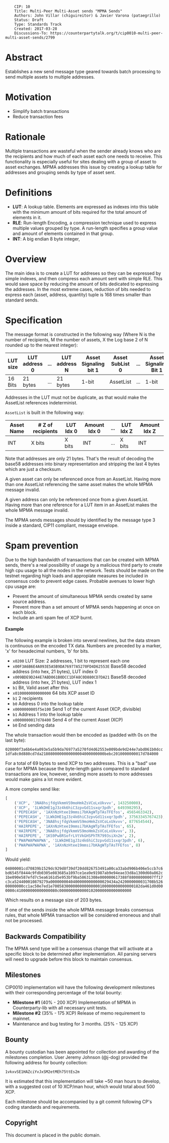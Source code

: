         CIP: 10
        Title: Multi-Peer Multi-Asset sends "MPMA Sends"
        Authors: John Villar (chiguireitor) & Javier Varona (pataegrillo)
        Status: Draft
        Type: Standards Track
        Created: 2017-03-28
        Discussions-To: https://counterpartytalk.org/t/cip0010-multi-peer-multi-asset-sends/2799

# Abstract

Establishes a new send message type geared towards batch processing to send multiple assets to multiple addresses.

# Motivation

* Simplify batch transactions
* Reduce transaction fees

# Rationale

Multiple transactions are wasteful when the sender already knows who are the recipients and how much of each asset each one needs to receive. This functionality is especially useful for sites dealing with a group of asset to asset exchanges. MPMA addresses this issue by creating a lookup table for addresses and grouping sends by type of asset sent.

# Definitions

 * **LUT**: A lookup table. Elements are expressed as indexes into this table with the minimum amount of bits required for the total amount of elements in it.
 * **RLE**: Run-length Encoding, a compression technique used to express multiple values grouped by type. A run-length specifies a group value and amount of elements contained in that group.
 * **INT**: A big endian 8 byte integer,

# Overview

The main idea is to create a LUT for addreses so they can be expressed by simple indexes, and then compress each amount sent with simple RLE. This would save space by reducing the amount of bits dedicated to expressing the
addresses. In the most extreme cases, reduction of bits needed to express each (asset, address, quantity) tuple is 168 times smaller than standard sends.

# Specification

The message format is constructed in the following way (Where N is the number of recipients, M the number of assets, X the Log base 2 of N rounded up to the nearest integer):

LUT size|LUT address 0|...|LUT address N|Asset Signaling bit 1|Asset SubList 0|...|Asset Signaling Bit 1|Asset Sublist M|Asset Signaling Bit 0|
--------|-------------|---|-------------|---------------------|---------------|---|---------------------|---------------|---------------------|
 16 Bits|   21 bytes  |...|   21 bytes  |         1-bit       |   AssetList   |...|        1-bit        |   AssetList   |        1-bit        |

Addresses in the LUT must not be duplicate, as that would make the AssetList references indeterminist.

`AssetList` is built in the following way:

Asset Name|# Z of recipients|LUT Idx 0|Amount Idx 0|...|LUT Idx Z|Amount Idx Z|
----------|-----------------|---------|------------|---|---------|------------|
   INT    |     X bits      |  X bits |     INT    |...|  X bits |     INT    |

Note that addresses are only 21 bytes. That's the result of decoding the base58 addresses into binary representation and stripping the last 4 bytes which are just a checksum.

A given asset can only be referenced once from an AssetList. Having more than one AssetList referencing the same asset makes the whole MPMA message invalid.

A given address can only be referenced once from a given AssetList. Having more than one reference for a LUT item in an AssetList makes the whole MPMA message invalid.

The MPMA sends messages should by identified by the message type 3 inside a standard, CIP11 compliant, message envelope.

# Spam prevention

Due to the high bandwidth of transactions that can be created with MPMA sends, there's a real possibility of usage by a malicious third party to create high cpu usage to all the nodes in the network. Tests should be made on the testnet regarding high loads and appropiate measures be included in consensus code to prevent edge cases. Probable avenues to lower high cpu usage are:

* Prevent the amount of simultaneous MPMA sends created by same source address.
* Prevent more than a set amount of MPMA sends happening at once on each block.
* Include an anti spam fee of XCP burnt.

#### Example

The following example is broken into several newlines, but the data stream is continuous on the encoded TX data. Numbers are preceded by a marker, 'x' for hexadecimal numbers, 'b' for bits.

 * `x0200` LUT Size: 2 addresses, 1 bit to represent each one
 * `x00F3A6B6E4A093E5A5B9DA76977A5270FD4D62553E` Base58 decoded address (into hex, 21 bytes), LUT index 0
 * `x009BDE9D244E7ABD061B0DCC1DFA8C0D880CD7DA21` Base58 decoded address (into hex, 21 bytes), LUT index 1
 * `b1` Bit, Valid asset after this
 * `x0100000000000000` 64 bits XCP asset ID
 * `b1` 2 recipients
 * `b0` Address 0 into the lookup table
 * `x0000000005f5e100` Send 1 of the current Asset (XCP, divisible)
 * `b1` Address 1 into the lookup table
 * `x0000000017d78400` Send 4 of the current Asset (XCP)
 * `b0` End sending data

The whole transaction would then be encoded as (padded with 0s on the last byte):

`020000f3a6b6e4a093e5a5b9da76977a5270fd4d62553e009bde9d244e7abd061b0dcc1dfa8c0d880cd7da2180800000000000004000000000bebc2010000000017d784000`

For a total of 69 bytes to send XCP to two addresses. This is a "bad" use case for MPMA because the byte-length gains compared to standard transactions are low, however, sending more assets to more addresses would make gains a lot more evident.

A more complex send like:

```python
[
    ('XCP', '3NA8hsjfdgVkmmVS9moHmkZsVCoLxUkvvv', 143250000),
    ('XCP', '1LWkDHE1gJ3z4k6hiC3zpvGd11sxqr3pdh', 649398295),
    ('PEPECASH', '1AXnNzHtee19mmsi7bKAgWTpTAsTFEfos', 4565463342),
    ('PEPECASH', '1LWkDHE1gJ3z4k6hiC3zpvGd11sxqr3pdh', 37563345767423),
    ('PEPECASH', '3NA8hsjfdgVkmmVS9moHmkZsVCoLxUkvvv', 877654544),
    ('HAIRPEPE', '1AXnNzHtee19mmsi7bKAgWTpTAsTFEfos', 65),
    ('HAIRPEPE', '3NA8hsjfdgVkmmVS9moHmkZsVCoLxUkvvv', 3),
    ('HAIRPEPE', '1KS9Pw8RSofrLVtVkGHSPhTR7993siXn2m', 2),
    ('PWAPWAPWAPWA', '1LWkDHE1gJ3z4k6hiC3zpvGd11sxqr3pdh', 6),
    ('PWAPWAPWAPWA', '1AXnNzHtee19mmsi7bKAgWTpTAsTFEfos', 8)
]
```

Would yield:

`04000001cd70839b1529dc929d8f39df20dd826753491a00ca33abd906b406e5ccb7c6bd6545f8444c9fdb0305e083685a1097ce1ea9e91987ab9e94eae33d8a1300d60a862c1be090e587efd7c5ea6161d5e953bf9ba58631308e000000617388f88008000007ff17c3ca524400010879279a00000000404000000000000029434a2420000000031708b52600000000cc1ac50e7ed1e700583000000000000000100000000000000182da461d0d000000c410000000000000080c00000000000001020000000000000000`

Which results on a message size of 203 bytes.

If one of the sends inside the whole MPMA message breaks consensus rules, that whole MPMA transaction will be considered erroneous and shall not be processed.

## Backwards Compatibility ##

The MPMA send type will be a consensus change that will activate at a specific block to be determined after implementation. All parsing servers will need to upgrade before this block to maintain consensus.

## Milestones ##

CIP0010 implementation will have the following development milestones with their
corresponding percentage of the total bounty:

 * **Milestone #1** (40% - 200 XCP) Implementation of MPMA in Counterparty-lib with all necessary unit tests.
 * **Milestone #2** (35% - 175 XCP) Release of memo requirement to mainnet.
 * Maintenance and bug testing for 3 months. (25% - 125 XCP)

## Bounty ##

A bounty custodian has been appointed for collection and awarding of the
milestones completion. User Jeremy Johnson (@j-dog) provided the following
address for bounty collection:

    1vkxvSE1HAZciYvJxSM2etMEh75ttEs2m

It is estimated that this implementation will take ~50 man hours to develop,
with a suggested cost of 10 XCP/man hour, which would total about 500 XCP.

Each milestone should be accompanied by a git commit following CP's coding
standards and requirements.

## Copyright ##

This document is placed in the public domain.
